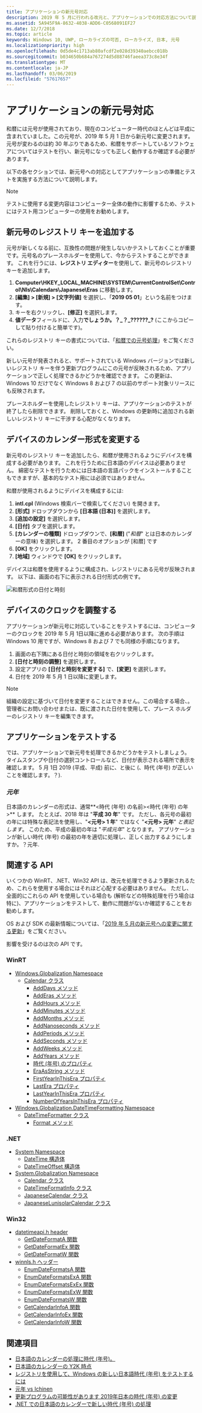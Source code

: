 ```yaml
---
title: アプリケーションの新元号対応
description: 2019 年 5 月に行われる改元と、アプリケーションでの対応方法について説明します。
ms.assetid: 5A945F9A-8632-4038-ADD6-C0568091EF27
ms.date: 12/7/2018
ms.topic: article
keywords: Windows 10, UWP, ローカライズの可否, ローカライズ, 日本, 元号
ms.localizationpriority: high
ms.openlocfilehash: 0d5de4c1713ab80afcdf2e028d39340aebcc018b
ms.sourcegitcommit: b034650b684a767274d5d88746faeea373c8e34f
ms.translationtype: MT
ms.contentlocale: ja-JP
ms.lasthandoff: 03/06/2019
ms.locfileid: "57617657"
---
```

# <a name="prepare-your-application-for-the-japanese-era-change"></a>アプリケーションの新元号対応

和暦には元号が使用されており、現在のコンピューター時代のほとんどは平成に含まれていました。この元号が、2019 年 5 月 1 日から新元号に変更されます。 元号が変わるのは約 30 年ぶりであるため、和暦をサポートしているソフトウェアについてはテストを行い、新元号になっても正しく動作するか確認する必要があります。

以下の各セクションでは、新元号への対応としてアプリケーションの準備とテストを実施する方法について説明します。

> [!NOTE]
> テストに使用する変更内容はコンピューター全体の動作に影響するため、テストにはテスト用コンピューターの使用をお勧めします。

## <a name="add-a-registry-key-for-the-new-era"></a>新元号のレジストリ キーを追加する

元号が新しくなる前に、互換性の問題が発生しないかテストしておくことが重要です。元号名のプレースホルダーを使用して、今からテストすることができます。 これを行うには、**レジストリ エディター**を使用して、新元号のレジストリ キーを追加します。

1. **Computer\HKEY_LOCAL_MACHINE\SYSTEM\CurrentControlSet\Control\Nls\Calendars\Japanese\Eras** に移動します。
2. **[編集] > [新規] > [文字列値]** を選択し、「**2019 05 01**」という名前をつけます。
3. キーを右クリックし、**[修正]** を選択します。
4. **値データ**フィールドに、入力**でしょうか。？\_？\_??????\_?** (ここからコピーして貼り付けると簡単です)。

これらのレジストリ キーの書式については、「[和暦での元号処理](https://docs.microsoft.com/windows/desktop/Intl/era-handling-for-the-japanese-calendar)」をご覧ください。

新しい元号が発表されると、サポートされている Windows バージョンでは新しいレジストリ キーを伴う更新プログラムにこの元号が反映されるため、アプリケーションで正しく処理できるかどうかを確認できます。 この更新は、Windows 10 だけでなく Windows 8 および 7 の以前のサポート対象リリースにも反映されます。

プレースホルダーを使用したレジストリ キーは、アプリケーションのテストが終了したら削除できます。 削除しておくと、Windows の更新時に追加される新しいレジストリ キーに干渉する心配がなくなります。

## <a name="change-your-devices-calendar-format"></a>デバイスのカレンダー形式を変更する

新元号のレジストリ キーを追加したら、和暦が使用されるようにデバイスを構成する必要があります。 これを行うために日本語のデバイスは必要ありません。 綿密なテストを行うためには日本語の言語パックをインストールすることもできますが、基本的なテスト用には必須ではありません。

和暦が使用されるようにデバイスを構成するには:

1. **intl.cpl** (Windows 検索バーで検索してください) を開きます。
2. **[形式]** ドロップダウンから **[日本語 (日本)]** を選択します。
3. **[追加の設定]** を選択します。
4. **[日付]** タブを選択します。
5. **[カレンダーの種類]** ドロップダウンで、**[和暦]** ("*和暦*" とは日本のカレンダーの意味) を選択します。 2 番目のオプションが [和暦] です
6. **[OK]** をクリックします。
7. **[地域]** ウィンドウで **[OK]** をクリックします。

デバイスは和暦を使用するように構成され、レジストリにある元号が反映されます。 以下は、画面の右下に表示される日付形式の例です。

![和暦形式の日付と時刻](images/japanese-calendar-format.png)

## <a name="adjust-your-devices-clock"></a>デバイスのクロックを調整する

アプリケーションが新元号に対応していることをテストするには、コンピューターのクロックを 2019 年 5 月 1日以降に進める必要があります。 次の手順は Windows 10 用ですが、Windows 8 および 7 でも同様の手順になります。

1. 画面の右下隅にある日付と時刻の領域を右クリックします。
2. **[日付と時刻の調整]** を選択します。
3. 設定アプリの **[日付と時刻を変更する]** で、**[変更]** を選択します。
4. 日付を 2019 年 5 月 1 日以降に変更します。

> [!NOTE]
> 組織の設定に基づいて日付を変更することはできません。この場合する場合、。 管理者にお問い合わせまたは、既に渡された日付を使用して、プレース ホルダーのレジストリ キーを編集できます。

## <a name="test-your-application"></a>アプリケーションをテストする

では、アプリケーションで新元号を処理できるかどうかをテストしましょう。 タイムスタンプや日付の選択コントロールなど、日付が表示される場所で表示を確認します。 5 月 1日 2019 (平成、平成) 前に、と後に (、時代 (年号) が正しいことを確認します。？).

### <a name="gannen-"></a>*元年*

日本語のカレンダーの形式は、通常**&lt;時代 (年号) の名前&gt;&lt;時代 (年号) の年&gt;** します。 たとえば、2018 年は "**平成 30 年**" です。  ただし、各元号の最初の年には特殊な表記法を使用し、"**&lt;元号&gt; 1 年**" ではなく "**&lt;元号&gt; 元年**" *と表記します*。 このため、平成の最初の年は "*平成元年*" となります。 アプリケーションが新しい時代 (年号) の最初の年を適切に処理し、正しく出力するようにしますか。？元年.

## <a name="related-apis"></a>関連する API

いくつかの WinRT、.NET、Win32 API は、改元を処理できるよう更新されるため、これらを使用する場合にはそれほど心配する必要はありません。 ただし、全面的にこれらの API を使用している場合も (解析などの特殊処理を行う場合は特に)、アプリケーションをテストして、動作に問題がないか確認することをお勧めします。

OS および SDK の最新情報については、「[2019 年 5 月の新元号への変更に関する更新](https://support.microsoft.com/help/4470918/updates-for-may-2019-japan-era-change)」をご覧ください。

影響を受けるのは次の API です。

### <a name="winrt"></a>WinRT

* [Windows.Globalization Namespace](https://docs.microsoft.com/uwp/api/windows.globalization)
    * [Calendar クラス](https://docs.microsoft.com/uwp/api/windows.globalization.calendar)
        * [AddDays メソッド](https://docs.microsoft.com/uwp/api/windows.globalization.calendar.adddays)
        * [AddEras メソッド](https://docs.microsoft.com/uwp/api/windows.globalization.calendar.adderas)
        * [AddHours メソッド](https://docs.microsoft.com/uwp/api/windows.globalization.calendar.addhours)
        * [AddMinutes メソッド](https://docs.microsoft.com/uwp/api/windows.globalization.calendar.addminutes)
        * [AddMonths メソッド](https://docs.microsoft.com/uwp/api/windows.globalization.calendar.addmonths)
        * [AddNanoseconds メソッド](https://docs.microsoft.com/uwp/api/windows.globalization.calendar.addnanoseconds)
        * [AddPeriods メソッド](https://docs.microsoft.com/uwp/api/windows.globalization.calendar.addperiods)
        * [AddSeconds メソッド](https://docs.microsoft.com/uwp/api/windows.globalization.calendar.addseconds)
        * [AddWeeks メソッド](https://docs.microsoft.com/uwp/api/windows.globalization.calendar.addweeks)
        * [AddYears メソッド](https://docs.microsoft.com/uwp/api/windows.globalization.calendar.addyears)
        * [時代 (年号) のプロパティ](https://docs.microsoft.com/uwp/api/windows.globalization.calendar.era)
        * [EraAsString メソッド](https://docs.microsoft.com/uwp/api/windows.globalization.calendar.eraasstring)
        * [FirstYearInThisEra プロパティ](https://docs.microsoft.com/uwp/api/windows.globalization.calendar.firstyearinthisera)
        * [LastEra プロパティ](https://docs.microsoft.com/uwp/api/windows.globalization.calendar.lastera)
        * [LastYearInThisEra プロパティ](https://docs.microsoft.com/uwp/api/windows.globalization.calendar.lastyearinthisera)
        * [NumberOfYearsInThisEra プロパティ](https://docs.microsoft.com/uwp/api/windows.globalization.calendar.numberofyearsinthisera)     
* [Windows.Globalization.DateTimeFormatting Namespace](https://docs.microsoft.com/uwp/api/windows.globalization.datetimeformatting)
    * [DateTimeFormatter クラス](https://docs.microsoft.com/uwp/api/windows.globalization.datetimeformatting.datetimeformatter)
        * [Format メソッド](https://docs.microsoft.com/uwp/api/windows.globalization.datetimeformatting.datetimeformatter.format)

### <a name="net"></a>.NET

* [System Namespace](https://docs.microsoft.com/dotnet/api/system)
    * [DateTime 構造体](https://docs.microsoft.com/dotnet/api/system.datetime)
    * [DateTimeOffset 構造体](https://docs.microsoft.com/dotnet/api/system.datetimeoffset)
* [System.Globalization Namespace](https://docs.microsoft.com/dotnet/api/system.globalization)
    * [Calendar クラス](https://docs.microsoft.com/dotnet/api/system.globalization.calendar)
    * [DateTimeFormatInfo クラス](https://docs.microsoft.com/dotnet/api/system.globalization.datetimeformatinfo)
    * [JapaneseCalendar クラス](https://docs.microsoft.com/dotnet/api/system.globalization.japanesecalendar)
    * [JapaneseLunisolarCalendar クラス](https://docs.microsoft.com/dotnet/api/system.globalization.japaneselunisolarcalendar)

### <a name="win32"></a>Win32

* [datetimeapi.h header](https://docs.microsoft.com/windows/desktop/api/datetimeapi/)
    * [GetDateFormatA 関数](https://docs.microsoft.com/windows/desktop/api/datetimeapi/nf-datetimeapi-getdateformata)
    * [GetDateFormatEx 関数](https://docs.microsoft.com/windows/desktop/api/datetimeapi/nf-datetimeapi-getdateformatex)
    * [GetDateFormatW 関数](https://docs.microsoft.com/windows/desktop/api/datetimeapi/nf-datetimeapi-getdateformatw)
* [winnls.h ヘッダー](https://docs.microsoft.com/windows/desktop/api/winnls/)
    * [EnumDateFormatsA 関数](https://docs.microsoft.com/windows/desktop/api/winnls/nf-winnls-enumdateformatsa)
    * [EnumDateFormatsExA 関数](https://docs.microsoft.com/windows/desktop/api/winnls/nf-winnls-enumdateformatsexa)
    * [EnumDateFormatsExEx 関数](https://docs.microsoft.com/windows/desktop/api/winnls/nf-winnls-enumdateformatsexex)
    * [EnumDateFormatsExW 関数](https://docs.microsoft.com/windows/desktop/api/winnls/nf-winnls-enumdateformatsexw)
    * [EnumDateFormatsW 関数](https://docs.microsoft.com/windows/desktop/api/winnls/nf-winnls-enumdateformatsw)
    * [GetCalendarInfoA 関数](https://docs.microsoft.com/windows/desktop/api/winnls/nf-winnls-getcalendarinfoa)
    * [GetCalendarInfoEx 関数](https://docs.microsoft.com/windows/desktop/api/winnls/nf-winnls-getcalendarinfoex)
    * [GetCalendarInfoW 関数](https://docs.microsoft.com/windows/desktop/api/winnls/nf-winnls-getcalendarinfow)

## <a name="see-also"></a>関連項目

* [日本語のカレンダーの処理に時代 (年号)。](https://docs.microsoft.com/windows/desktop/Intl/era-handling-for-the-japanese-calendar)
* [日本語のカレンダーの Y2K 時点](https://blogs.msdn.microsoft.com/shawnste/2018/04/12/the-japanese-calendars-y2k-moment/)
* [レジストリを使用して、Windows の新しい日本語時代 (年号) をテストするには](https://blogs.msdn.microsoft.com/shawnste/2018/08/07/using-the-registry-to-test-the-new-japanese-era-on-windows/)
* [元年 vs Ichinen](https://blogs.msdn.microsoft.com/shawnste/2018/11/12/gannen-vs-ichinen/)
* [更新プログラムの可能性があります 2019年日本の時代 (年号) の変更](https://support.microsoft.com/help/4470918/updates-for-may-2019-japan-era-change)
* [.NET での日本語のカレンダーで新しい時代 (年号) の処理](https://blogs.msdn.microsoft.com/dotnet/2018/11/14/handling-a-new-era-in-the-japanese-calendar-in-net/)